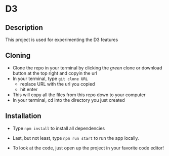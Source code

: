 # D3

## Description

This project is used for experimenting the D3 features 

## Cloning
- Clone the repo in your terminal by clicking the _green_ clone or download button at the top right and copyin the url
- In your terminal, type ```git clone URL```
  - replace URL with the url you copied
  - hit enter
- This will copy all the files from this repo down to your computer
- In your terminal, cd into the directory you just created
## Installation

- Type ```npm install``` to install all dependencies
- Last, but not least, type ```npm run start``` to run the app locally.

- To look at the code, just open up the project in your favorite code editor!
